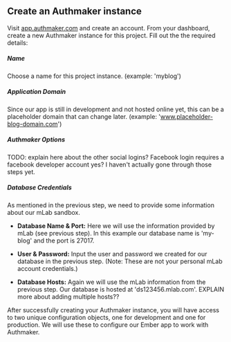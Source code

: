 ##  Create an Authmaker instance
Visit [app.authmaker.com](https://app.authmaker.com) and create an account. From your dashboard, create a new Authmaker instance for this project. Fill out the the required details:

##### Name
Choose a name for this project instance.
(example: 'myblog')

##### Application Domain
Since our app is still in development and not hosted online yet, this can be a placeholder domain that can change later. (example: 'www.placeholder-blog-domain.com')

##### Authmaker Options
TODO: explain here about the other social logins? Facebook login requires a facebook developer account yes? I haven't actually gone through those steps yet.

##### Database Credentials
As mentioned in the previous step, we need to provide some information about our mLab sandbox.

- **Database Name & Port:**
Here we will use the information provided by mLab (see previous step). In this example our database name is 'my-blog' and the port is 27017.

- **User & Password:**
Input the user and password we created for our database in the previous step. (Note: These are not your personal mLab account credentials.)

- **Database Hosts:**
Again we will use the mLab information from the previous step. Our database is hosted at 'ds123456.mlab.com'. EXPLAIN more about adding multiple hosts??

After successfully creating your Authmaker instance, you will have access to two unique configuration objects, one for development and one for production. We will use these to configure our Ember app to work with Authmaker.
